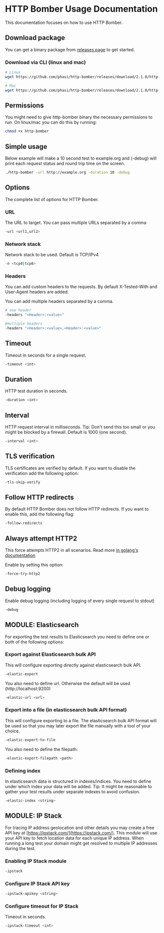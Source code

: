 # HTTP Bomber Usage Documentation

This documentation focuses on how to use HTTP Bomber. 

## Download package

You can get a binary package from [releases page](https://github.com/phasi/http-bomber/releases) to get started.

### Download via CLI (linux and mac)

```bash
# Linux
wget https://github.com/phasi/http-bomber/releases/download/2.1.0/http-bomber_linux_amd64 && mv http-bomber_linux_amd64 http-bomber

# Mac
wget https://github.com/phasi/http-bomber/releases/download/2.1.0/http-bomber_darwin_amd64 && mv http-bomber_linux_amd64 http-bomber
```

## Permissions

You might need to give http-bomber binary the necessary permissions to run. On linux/mac you can do this by running:

```bash
chmod +x http-bomber
```

## Simple usage

Below example will make a 10 second test to example.org and (-debug) will print each request status and round trip time on the screen.

```bash
./http-bomber -url http://example.org -duration 10 -debug
```

## Options

The complete list of options for HTTP Bomber.

### URL

The URL to target. You can pass multiple URLs separated by a comma

```bash
-url <url1,url2>
```

### Network stack

Network stack to be used. Default is TCP/IPv4

```bash
-n <tcp4|tcp6>
```

### Headers

You can add custom headers to the requests. By default X-Tested-With and User-Agent headers are added.

You can add multiple headers separated by a comma.

```bash
# one header
-headers "<Header>:<value>"

#multiple headers
-headers "<Header>:<value>,<Header>:<value>"
```

## Timeout

Timeout in seconds for a single request.

```bash
-timeout <int>
```

## Duration

HTTP test duration in seconds.

```bash
-duration <int>
```

## Interval

HTTP request interval in milliseconds. Tip: Don't send this too small or you might be blocked by a firewall. Default is 1000 (one second).

```bash
-interval <int>
```

## TLS verification

TLS certificates are verified by default. If you want to disable the verification add the following option:

```bash
-tls-skip-verify
```

## Follow HTTP redirects

By default HTTP Bomber does not follow HTTP redirects. If you want to enable this, add the following flag:

```bash
-follow-redirects
```

## Always attempt HTTP2

This force attempts HTTP2 in all scenarios. Read more [in golang's documentation](https://golang.org/src/net/http/transport.go?s=3377:11444#L84)

Enable by setting this option:

```bash
-force-try-http2
```

## Debug logging

Enable debug logging (including logging of every single request to stdout)

```bash
-debug
```


## MODULE: Elasticsearch

For exporting the test results to Elasticsearch you need to define one or both of the following options:

### Export against Elasticsearch bulk API

This will configure exporting directly against elasticsearch bulk API.

```bash
-elastic-export
```

You also need to define url. Otherwise the default will be used (http://localhost:9200)

```bash
-elastic-url <url>
```

### Export into a file (in elasticsearch bulk API format)

This will configure exporting to a file. The elasticsearch bulk API format will be used so that you may later export the file manually with a tool of your choice.

```bash
-elastic-export-to-file
```

You also need to define the filepath:

```bash
-elastic-export-filepath <path>
```

### Defining index

In elasticsearch data is structured in indexes/indices. You need to define under which index your data will be added.
Tip: It might be reasonable to gather your test results under separate indexes to avoid confusion.

```bash
-elastic-index <string>
```

## MODULE: IP Stack

For tracing IP address geolocation and other details you may create a free API key at [https://ipstack.com/](https://ipstack.com/). This module will use your API key to fetch location data for each unique IP address. When running a long test your domain might get resolved to multiple IP addresses during the test.

### Enabling IP Stack module

```bash
-ipstack
```

### Configure IP Stack API key

```bash
-ipstack-apikey <string>
```

### Configure timeout for IP Stack

Timeout in seconds.

```bash
-ipstack-timeout <int>
```